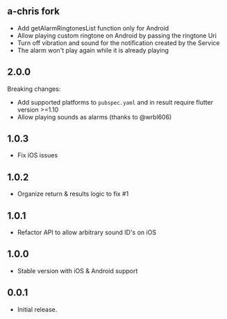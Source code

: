 
## a-chris fork

* Add getAlarmRingtonesList function only for Android
* Allow playing custom ringtone on Android by passing the ringtone Uri
* Turn off vibration and sound for the notification created by the Service
* The alarm won't play again while it is already playing

## 2.0.0

Breaking changes:

* Add supported platforms to `pubspec.yaml` and in result require flutter version >=1.10
* Allow playing sounds as alarms (thanks to @wrbl606)

## 1.0.3

* Fix iOS issues

## 1.0.2

* Organize return & results logic to fix #1

## 1.0.1

* Refactor API to allow arbitrary sound ID's on iOS

## 1.0.0

* Stable version with iOS & Android support

## 0.0.1

* Initial release.
